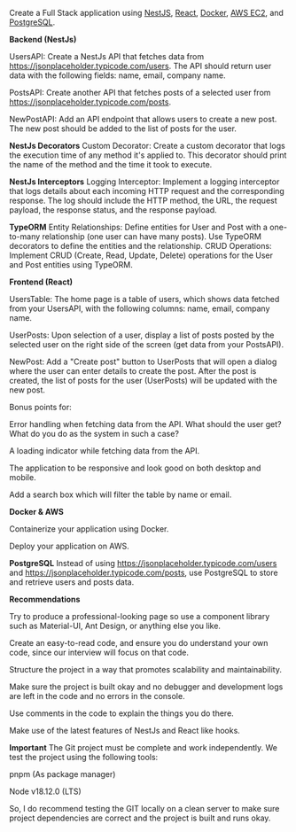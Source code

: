 Create a Full Stack application using [NestJS](https://nestjs.com/), [React](https://react.dev/), [Docker](https://www.docker.com/), [AWS EC2](https://aws.amazon.com/ec2/), and [PostgreSQL](https://www.postgresql.org/). 

**Backend (NestJs)** 

UsersAPI: Create a NestJs API that fetches data from https://jsonplaceholder.typicode.com/users. The API should return user data with the following fields: name, email, company name. 

PostsAPI: Create another API that fetches posts of a selected user from https://jsonplaceholder.typicode.com/posts. 

NewPostAPI: Add an API endpoint that allows users to create a new post. The new post should be added to the list of posts for the user.

**NestJs Decorators**
Custom Decorator: Create a custom decorator that logs the execution time of any method it's applied to. This decorator should print the name of the method and the time it took to execute.

**NestJs Interceptors**
Logging Interceptor: Implement a logging interceptor that logs details about each incoming HTTP request and the corresponding response. The log should include the HTTP method, the URL, the request payload, the response status, and the response payload.

**TypeORM**
Entity Relationships: Define entities for User and Post with a one-to-many relationship (one user can have many posts). Use TypeORM decorators to define the entities and the relationship.
CRUD Operations: Implement CRUD (Create, Read, Update, Delete) operations for the User and Post entities using TypeORM.


**Frontend (React)** 

UsersTable: The home page is a table of users, which shows data fetched from your UsersAPI, with the following columns: name, email, company name. 

UserPosts: Upon selection of a user, display a list of posts posted by the selected user on the right side of the screen (get data from your PostsAPI). 

NewPost: Add a "Create post" button to UserPosts that will open a dialog where the user can enter details to create the post. After the post is created, the list of posts for the user (UserPosts) will be updated with the new post. 

Bonus points for: 

Error handling when fetching data from the API. What should the user get? What do you do as the system in such a case? 

A loading indicator while fetching data from the API. 

The application to be responsive and look good on both desktop and mobile. 

Add a search box which will filter the table by name or email. 

**Docker & AWS** 

Containerize your application using Docker. 

Deploy your application on AWS. 

**PostgreSQL** 
Instead of using https://jsonplaceholder.typicode.com/users and https://jsonplaceholder.typicode.com/posts, use PostgreSQL to store and retrieve users and posts data. 

**Recommendations** 

Try to produce a professional-looking page so use a component library such as Material-UI, Ant Design, or anything else you like. 

Create an easy-to-read code, and ensure you do understand your own code, since our interview will focus on that code. 

Structure the project in a way that promotes scalability and maintainability. 

Make sure the project is built okay and no debugger and development logs are left in the code and no errors in the console. 

Use comments in the code to explain the things you do there. 

Make use of the latest features of NestJs and React like hooks. 

**Important** 
The Git project must be complete and work independently. We test the project using the following tools: 

pnpm (As package manager) 

Node v18.12.0 (LTS) 

So, I do recommend testing the GIT locally on a clean server to make sure project dependencies are correct and the project is built and runs okay. 


